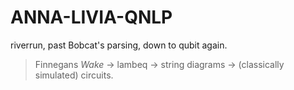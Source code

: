 # ANNA-LIVIA-QNLP

riverrun, past Bobcat's parsing, down to qubit again.
 
> Finnegans *Wake* → lambeq → string diagrams → (classically simulated) circuits.
